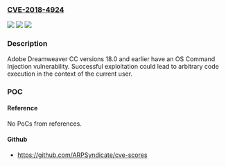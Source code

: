 ### [CVE-2018-4924](https://cve.mitre.org/cgi-bin/cvename.cgi?name=CVE-2018-4924)
![](https://img.shields.io/static/v1?label=Product&message=Adobe%20Dreamweaver%20CC%2018.0%20and%20earlier%20versions&color=blue)
![](https://img.shields.io/static/v1?label=Version&message=Adobe%20Dreamweaver%20CC%2018.0%20and%20earlier%20versions%20&color=brightgreen)
![](https://img.shields.io/static/v1?label=Vulnerability&message=OS%20Command%20Injection&color=brightgreen)

### Description

Adobe Dreamweaver CC versions 18.0 and earlier have an OS Command Injection vulnerability. Successful exploitation could lead to arbitrary code execution in the context of the current user.

### POC

#### Reference
No PoCs from references.

#### Github
- https://github.com/ARPSyndicate/cve-scores

